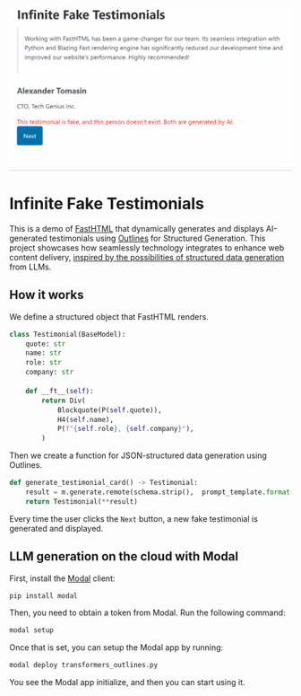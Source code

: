 ![testimonials](testimonials_short.gif)
# Infinite Fake Testimonials

This is a demo of [FastHTML](https://fastht.ml/) that dynamically generates and displays AI-generated testimonials using [Outlines](https://github.com/outlines-dev/outlines) for Structured Generation. This project showcases how seamlessly technology integrates to enhance web content delivery, [inspired by the possibilities of structured data generation](https://x.com/_scottcondron/status/1828801744853516777) from LLMs.

## How it works

We define a structured object that FastHTML renders.

```python
class Testimonial(BaseModel):
    quote: str
    name: str
    role: str
    company: str

    def __ft__(self):
        return Div(
            Blockquote(P(self.quote)),
            H4(self.name),
            P(f"{self.role}, {self.company}"),
        )
```

Then we create a function for JSON-structured data generation using Outlines.

```python
def generate_testimonial_card() -> Testimonial:
    result = m.generate.remote(schema.strip(),  prompt_template.format(schema=schema.strip(), examples=examples))
    return Testimonial(**result)
```

Every time the user clicks the `Next` button, a new fake testimonial is generated and displayed.

## LLM generation on the cloud with Modal

First, install the [Modal](https://modal.com/) client:

```bash
pip install modal
```

Then, you need to obtain a token from Modal. Run the following command:

```bash
modal setup
```

Once that is set, you can setup the Modal app by running:

```bash
modal deploy transformers_outlines.py
```

You see the Modal app initialize, and then you can start using it.